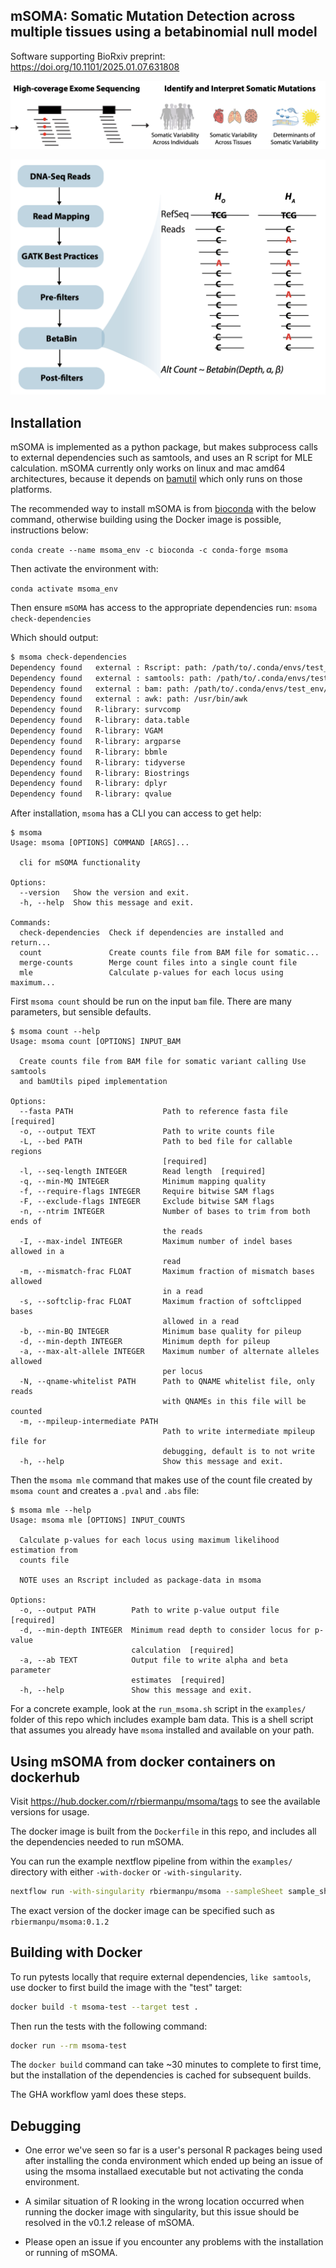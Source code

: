 
## mSOMA: Somatic Mutation Detection across multiple tissues using a betabinomial null model
Software supporting BioRxiv preprint: https://doi.org/10.1101/2025.01.07.631808


![Graphical Abstract](docs/pngs/graphical_abstract.png)

![Workflow](docs/pngs/workflow.png)


## Installation
mSOMA is implemented as a python package, but makes subprocess calls to external dependencies such as samtools, and uses an R script for MLE calculation.
mSOMA currently only works on linux and mac amd64 architectures, because it depends on [bamutil](https://anaconda.org/bioconda/bamutil) which only runs on those platforms.

The recommended way to install mSOMA is from [bioconda](https://anaconda.org/bioconda/msoma) with the below command, otherwise building using the Docker image is possible, instructions below:

`conda create --name msoma_env -c bioconda -c conda-forge msoma`

Then activate the environment with:

`conda activate msoma_env`

Then ensure `mSOMA` has access to the appropriate dependencies run:
`msoma check-dependencies`

Which should output:
```bash
$ msoma check-dependencies
Dependency found   external : Rscript: path: /path/to/.conda/envs/test_env/bin/Rscript
Dependency found   external : samtools: path: /path/to/.conda/envs/test_env/bin/samtools
Dependency found   external : bam: path: /path/to/.conda/envs/test_env/bin/bam
Dependency found   external : awk: path: /usr/bin/awk
Dependency found   R-library: survcomp
Dependency found   R-library: data.table
Dependency found   R-library: VGAM
Dependency found   R-library: argparse
Dependency found   R-library: bbmle
Dependency found   R-library: tidyverse
Dependency found   R-library: Biostrings
Dependency found   R-library: dplyr
Dependency found   R-library: qvalue
```

After installation, `msoma` has a CLI you can access to get help:
```
$ msoma
Usage: msoma [OPTIONS] COMMAND [ARGS]...

  cli for mSOMA functionality

Options:
  --version   Show the version and exit.
  -h, --help  Show this message and exit.

Commands:
  check-dependencies  Check if dependencies are installed and return...
  count               Create counts file from BAM file for somatic...
  merge-counts        Merge count files into a single count file
  mle                 Calculate p-values for each locus using maximum...
```

First `msoma count` should be run on the input `bam` file. There are many parameters, but sensible defaults.
```
$ msoma count --help                                                                                                                    
Usage: msoma count [OPTIONS] INPUT_BAM                                                                                                                                      
                                                                                                                                                                            
  Create counts file from BAM file for somatic variant calling Use samtools                                                                                                 
  and bamUtils piped implementation                                                                                                                                         
                                                                                                                                                                            
Options:                                                                                                                                                                    
  --fasta PATH                    Path to reference fasta file  [required]                                                                                                  
  -o, --output TEXT               Path to write counts file                                                                                                                 
  -L, --bed PATH                  Path to bed file for callable regions                                                                                                     
                                  [required]
  -l, --seq-length INTEGER        Read length  [required]                                                                                                                   
  -q, --min-MQ INTEGER            Minimum mapping quality                                                                                                                   
  -f, --require-flags INTEGER     Require bitwise SAM flags
  -F, --exclude-flags INTEGER     Exclude bitwise SAM flags
  -n, --ntrim INTEGER             Number of bases to trim from both ends of
                                  the reads
  -I, --max-indel INTEGER         Maximum number of indel bases allowed in a
                                  read
  -m, --mismatch-frac FLOAT       Maximum fraction of mismatch bases allowed
                                  in a read
  -s, --softclip-frac FLOAT       Maximum fraction of softclipped bases
                                  allowed in a read
  -b, --min-BQ INTEGER            Minimum base quality for pileup
  -d, --min-depth INTEGER         Minimum depth for pileup
  -a, --max-alt-allele INTEGER    Maximum number of alternate alleles allowed
                                  per locus
  -N, --qname-whitelist PATH      Path to QNAME whitelist file, only reads
                                  with QNAMEs in this file will be counted
  -m, --mpileup-intermediate PATH
                                  Path to write intermediate mpileup file for
                                  debugging, default is to not write
  -h, --help                      Show this message and exit.
```

Then the `msoma mle` command that makes use of the count file created by `msoma count` and
creates a `.pval` and `.abs` file:
```
$ msoma mle --help
Usage: msoma mle [OPTIONS] INPUT_COUNTS

  Calculate p-values for each locus using maximum likelihood estimation from
  counts file

  NOTE uses an Rscript included as package-data in msoma

Options:
  -o, --output PATH        Path to write p-value output file  [required]
  -d, --min-depth INTEGER  Minimum read depth to consider locus for p-value
                           calculation  [required]
  -a, --ab TEXT            Output file to write alpha and beta parameter
                           estimates  [required]
  -h, --help               Show this message and exit.
```

For a concrete example, look at the `run_msoma.sh` script in the `examples/` folder of this repo which includes example bam data.
This is a shell script that assumes you already have `msoma` installed and available on your path.

## Using mSOMA from docker containers on dockerhub

Visit https://hub.docker.com/r/rbiermanpu/msoma/tags to see the available versions for usage.

The docker image is built from the `Dockerfile` in this repo, and includes all the dependencies needed to run mSOMA.


You can run the example nextflow pipeline from within the `examples/` directory with either `-with-docker` or `-with-singularity`.

```bash
nextflow run -with-singularity rbiermanpu/msoma --sampleSheet sample_sheet_chrM.tsv --outputDir nextflow_output mSOMA.nf
```

The exact version of the docker image can be specified such as `rbiermanpu/msoma:0.1.2`


## Building with Docker

To run pytests locally that require external dependencies, `like samtools`,
use docker to first build the image with the "test" target:
```bash
docker build -t msoma-test --target test .
```
Then run the tests with the following command:
```bash
docker run --rm msoma-test
```

The `docker build` command can take ~30 minutes to complete to first time, but the installation of the dependencies is cached for subsequent builds.

The GHA workflow yaml does these steps.

## Debugging

* One error we've seen so far is a user's personal R packages being used after installing the conda environment which ended up being an issue of using the msoma installaed executable but not activating the conda environment.

* A similar situation of R looking in the wrong location occurred when running the docker image with singularity, 
but this issue  should be resolved in the v0.1.2 release of mSOMA.

* Please open an issue if you encounter any problems with the installation or running of mSOMA.